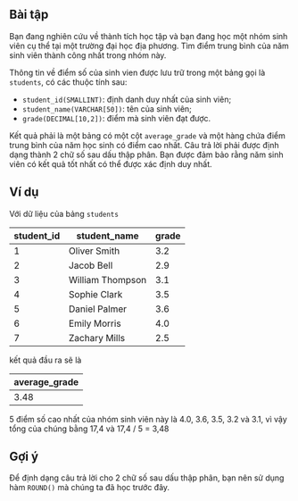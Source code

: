 ## Bài tập
Bạn đang nghiên cứu về thành tích học tập và bạn đang học một nhóm sinh viên cụ thể tại một trường đại học địa phương. Tìm điểm trung bình của năm sinh viên thành công nhất trong nhóm này.

Thông tin về điểm số của sinh vien được lưu trữ trong một bảng gọi là `students`, có các thuộc tính sau:

- `student_id(SMALLINT)`: định danh duy nhất của sinh viên;
- `student_name(VARCHAR[50])`: tên của sinh viên;
- `grade(DECIMAL[10,2])`: điểm mà sinh viên đạt được.

Kết quả phải là một bảng có một cột `average_grade` và một hàng chứa điểm trung bình của năm học sinh có điểm cao nhất. Câu trả lời phải được định dạng thành 2 chữ số sau dấu thập phân. Bạn được đảm bảo rằng năm sinh viên có kết quả tốt nhất có thể được xác định duy nhất.

## Ví dụ
Với dữ liệu của bảng `students`

student_id	| student_name	| grade
------------|---------------|------
1	| Oliver Smith	| 3.2
2	| Jacob Bell	| 2.9
3	| William Thompson	| 3.1
4	| Sophie Clark	| 3.5
5	| Daniel Palmer	| 3.6
6	| Emily Morris	| 4.0
7	| Zachary Mills	| 2.5

kết quả đầu ra sẽ là

| average_grade |
|---------------|
| 3.48 |

5 điểm số cao nhất của nhóm sinh viên này là 4.0, 3.6, 3.5, 3.2 và 3.1, vì vậy tổng của chúng bằng 17,4 và 17,4 / 5 = 3,48

## Gợi ý
Để định dạng câu trả lời cho 2 chữ số sau dấu thập phân, bạn nên sử dụng hàm `ROUND()` mà chúng ta đã học trước đây.
